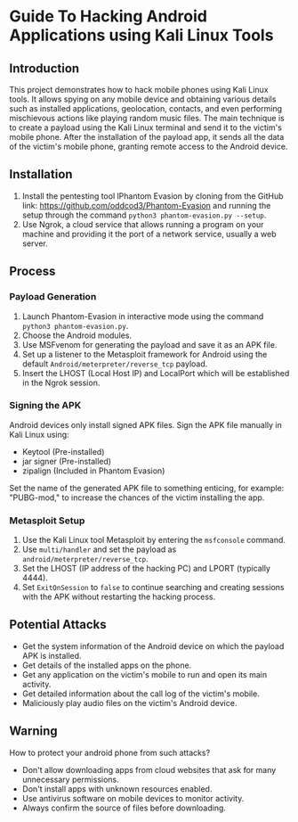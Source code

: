 # Guide To Hacking Android Applications using Kali Linux Tools

## Introduction
This project demonstrates how to hack mobile phones using Kali Linux tools. It allows spying on any mobile device and obtaining various details such as installed applications, geolocation, contacts, and even performing mischievous actions like playing random music files. The main technique is to create a payload using the Kali Linux terminal and send it to the victim's mobile phone. After the installation of the payload app, it sends all the data of the victim's mobile phone, granting remote access to the Android device.

## Installation
1. Install the pentesting tool lPhantom Evasion by cloning from the GitHub link: https://github.com/oddcod3/Phantom-Evasion and running the setup through the command `python3 phantom-evasion.py --setup`.
2. Use Ngrok, a cloud service that allows running a program on your machine and providing it the port of a network service, usually a web server.

## Process
### Payload Generation
1. Launch Phantom-Evasion in interactive mode using the command `python3 phantom-evasion.py`.
2. Choose the Android modules.
3. Use MSFvenom for generating the payload and save it as an APK file.
4. Set up a listener to the Metasploit framework for Android using the default `Android/meterpreter/reverse_tcp` payload.
5. Insert the LHOST (Local Host IP) and LocalPort which will be established in the Ngrok session.

### Signing the APK
Android devices only install signed APK files. Sign the APK file manually in Kali Linux using:
- Keytool (Pre-installed)
- jar signer (Pre-installed)
- zipalign (Included in Phantom Evasion)

Set the name of the generated APK file to something enticing, for example: "PUBG-mod," to increase the chances of the victim installing the app.

### Metasploit Setup
1. Use the Kali Linux tool Metasploit by entering the `msfconsole` command.
2. Use `multi/handler` and set the payload as `android/meterpreter/reverse_tcp`.
3. Set the LHOST (IP address of the hacking PC) and LPORT (typically 4444).
4. Set `ExitOnSession` to `false` to continue searching and creating sessions with the APK without restarting the hacking process.

## Potential Attacks
- Get the system information of the Android device on which the payload APK is installed.
- Get details of the installed apps on the phone.
- Get any application on the victim's mobile to run and open its main activity.
- Get detailed information about the call log of the victim's mobile.
- Maliciously play audio files on the victim's Android device.

## Warning
How to protect your android phone from such attacks?
- Don't allow downloading apps from cloud websites that ask for many unnecessary permissions.
- Don't install apps with unknown resources enabled.
- Use antivirus software on mobile devices to monitor activity.
- Always confirm the source of files before downloading.